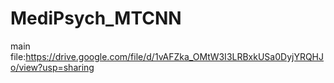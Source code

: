 # MediPsych_MTCNN

main file:https://drive.google.com/file/d/1vAFZka_OMtW3I3LRBxkUSa0DyjYRQHJo/view?usp=sharing
